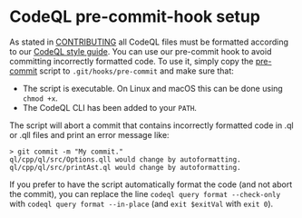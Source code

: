 # CodeQL pre-commit-hook setup

As stated in [CONTRIBUTING](../CONTRIBUTING.md) all CodeQL files must be formatted according to our [CodeQL style guide](ql-style-guide.md). You can use our pre-commit hook to avoid committing incorrectly formatted code. To use it, simply copy the [pre-commit](../misc/scripts/pre-commit) script to `.git/hooks/pre-commit` and make sure that:

- The script is executable. On Linux and macOS this can be done using `chmod +x`.
- The CodeQL CLI has been added to your `PATH`.

The script will abort a commit that contains incorrectly formatted code in .ql or .qll files and print an error message like:

```
> git commit -m "My commit."
ql/cpp/ql/src/Options.qll would change by autoformatting.
ql/cpp/ql/src/printAst.ql would change by autoformatting.
```

If you prefer to have the script automatically format the code (and not abort the commit), you can replace the line `codeql query format --check-only` with `codeql query format --in-place` (and `exit $exitVal` with `exit 0`).
